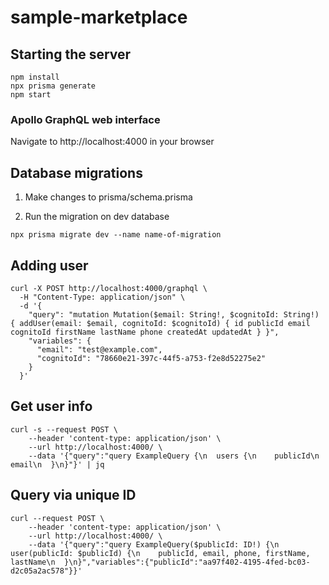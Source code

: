 # sample-marketplace

## Starting the server
```
npm install
npx prisma generate
npm start
```

### Apollo GraphQL web interface

Navigate to http://localhost:4000 in your browser

## Database migrations

1. Make changes to prisma/schema.prisma

2. Run the migration on dev database
```
npx prisma migrate dev --name name-of-migration
```

## Adding user
```
curl -X POST http://localhost:4000/graphql \
  -H "Content-Type: application/json" \
  -d '{
    "query": "mutation Mutation($email: String!, $cognitoId: String!) { addUser(email: $email, cognitoId: $cognitoId) { id publicId email cognitoId firstName lastName phone createdAt updatedAt } }",
    "variables": {
      "email": "test@example.com",
      "cognitoId": "78660e21-397c-44f5-a753-f2e8d52275e2"
    }
  }'
```

## Get user info
```
curl -s --request POST \
    --header 'content-type: application/json' \
    --url http://localhost:4000/ \
    --data '{"query":"query ExampleQuery {\n  users {\n    publicId\n    email\n  }\n}"}' | jq 
```

## Query via unique ID
```
curl --request POST \
    --header 'content-type: application/json' \
    --url http://localhost:4000/ \
    --data '{"query":"query ExampleQuery($publicId: ID!) {\n  user(publicId: $publicId) {\n    publicId, email, phone, firstName, lastName\n  }\n}","variables":{"publicId":"aa97f402-4195-4fed-bc03-d2c05a2ac578"}}'
```